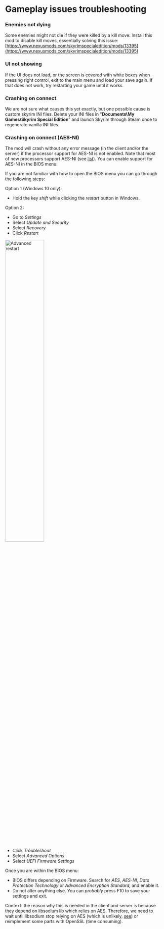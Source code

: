 # Gameplay issues troubleshooting

### Enemies not dying

Some enemies might not die if they were killed by a kill move. Install this mod to disable kill moves, essentially solving this issue: [https://www.nexusmods.com/skyrimspecialedition/mods/13395](https://www.nexusmods.com/skyrimspecialedition/mods/13395)

### UI not showing

If the UI does not load, or the screen is covered with white boxes when pressing right control, exit to the main menu and load your save again. If that does not work, try restarting your game until it works.

### Crashing on connect

We are not sure what causes this yet exactly, but one possible cause is custom skyrim INI files. Delete your INI files in "**Documents\My Games\Skyrim Special Edition**" and launch Skyrim through Steam once to regenerate vanilla INI files.

### Crashing on connect (AES-NI)
The mod will crash without any error message (in the client and/or the server) if the processor support for AES-NI is not enabled. Note that most of new processors support AES-NI (see [list](https://en.wikipedia.org/wiki/AES_instruction_set#Intel)). You can enable support for AES-NI in the BIOS menu.

If you are not familiar with how to open the BIOS menu you can go through the following steps:

Option 1 (Windows 10 only):
 - Hold the key *shift* while clicking the *restart* button in Windows.

Option 2:
 - Go to *Settings*
 - Select *Update and Security*
 - Select *Recovery*
 - Click *Restart*
<img src="https://i.imgur.com/oCLT22b.png" alt="Advanced restart" width="50%"/>
 
 - Click *Troubleshoot*
 - Select *Advanced Options*
 - Select *UEFI Firmware Settings*

Once you are within the BIOS menu:
 - BIOS differs depending on Firmware. Search for *AES*, *AES-NI*, *Data Protection Technology* or *Advanced Encryption Standard*, and enable it.
 - Do not alter anything else. You can *probably* press F10 to save your settings and exit.

Context: the reason why this is needed in the client and server is because they depend on libsodium lib which relies on AES. Therefore, we need to wait until libsodium stop relying on AES (which is unlikely, [see](https://github.com/ValveSoftware/GameNetworkingSockets/issues/243)) or reimplement some parts with OpenSSL (time consuming).
